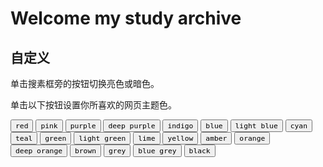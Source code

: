# Welcome my study archive



## 自定义

单击搜素框旁的按钮切换亮色或暗色。

单击以下按钮设置你所喜欢的网页主题色。

<div class=mdx-switch> 
    <button data-md-color-primary=red><code>red</code></button> 
    <button data-md-color-primary=pink><code>pink</code></button> 
    <button data-md-color-primary=purple><code>purple</code></button> 
    <button data-md-color-primary=deep-purple><code>deep purple</code></button> 
    <button data-md-color-primary=indigo><code>indigo</code></button>
    <button data-md-color-primary=blue><code>blue</code></button> 
    <button data-md-color-primary=light-blue><code>light blue</code></button>
    <button data-md-color-primary=cyan><code>cyan</code></button> 
    <button data-md-color-primary=teal><code>teal</code></button>
    <button data-md-color-primary=green><code>green</code></button> 
    <button data-md-color-primary=light-green><code>light green</code></button> 
    <button data-md-color-primary=lime><code>lime</code></button>
    <button data-md-color-primary=yellow><code>yellow</code></button> 
    <button data-md-color-primary=amber><code>amber</code></button> 
    <button data-md-color-primary=orange><code>orange</code></button> 
    <button data-md-color-primary=deep-orange><code>deep orange</code></button> 
    <button data-md-color-primary=brown><code>brown</code></button> 
    <button data-md-color-primary=grey><code>grey</code></button> 
    <button data-md-color-primary=blue-grey><code>blue grey</code></button> 
    <button data-md-color-primary=black><code>black</code></button>
</div>

<script>
  var buttons = document.querySelectorAll("button[data-md-color-primary]");
  Array.prototype.forEach.call(buttons, function(button) {
    button.addEventListener("click", function() {
      document.body.dataset.mdColorPrimary = this.dataset.mdColorPrimary;
      localStorage.setItem("data-md-color-primary",this.dataset.mdColorPrimary);
    })
  })
</script>